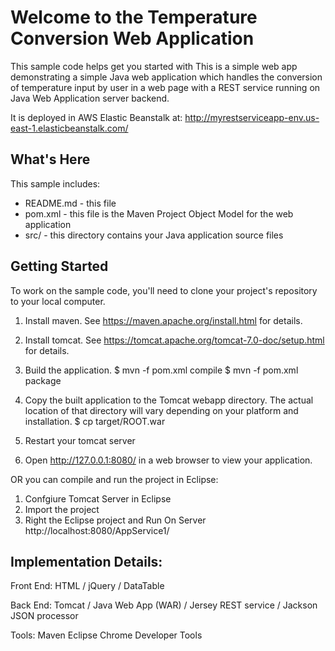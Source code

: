 
Welcome to the Temperature Conversion Web Application
======================================================

This sample code helps get you started with 
This is a simple web app demonstrating a simple Java web application which handles the conversion of temperature input by user in a web page with a REST service running on Java Web Application server backend.

It is deployed in AWS Elastic Beanstalk at:
http://myrestserviceapp-env.us-east-1.elasticbeanstalk.com/


What's Here
-----------

This sample includes:

* README.md - this file
* pom.xml - this file is the Maven Project Object Model for the web application
* src/ - this directory contains your Java application source files


Getting Started
---------------

To work on the sample code, you'll need to clone your project's repository to your
local computer. 

1. Install maven.  See https://maven.apache.org/install.html for details.
2. Install tomcat.  See https://tomcat.apache.org/tomcat-7.0-doc/setup.html for
   details.
3. Build the application.
        $ mvn -f pom.xml compile
        $ mvn -f pom.xml package
4. Copy the built application to the Tomcat webapp directory.  The actual
   location of that directory will vary depending on your platform and
   installation.
        $ cp target/ROOT.war <tomcat webapp directory>

4. Restart your tomcat server
5. Open http://127.0.0.1:8080/ in a web browser to view your application.

OR you can compile and run the project in Eclipse:
1. Confgiure Tomcat Server in Eclipse
2. Import the project
3. Right the Eclipse project and Run On Server
http://localhost:8080/AppService1/


Implementation Details:
-----------------------

Front End:
HTML / jQuery / DataTable

Back End:
Tomcat / Java Web App (WAR) / Jersey REST service / Jackson JSON processor

Tools:
Maven
Eclipse
Chrome Developer Tools
